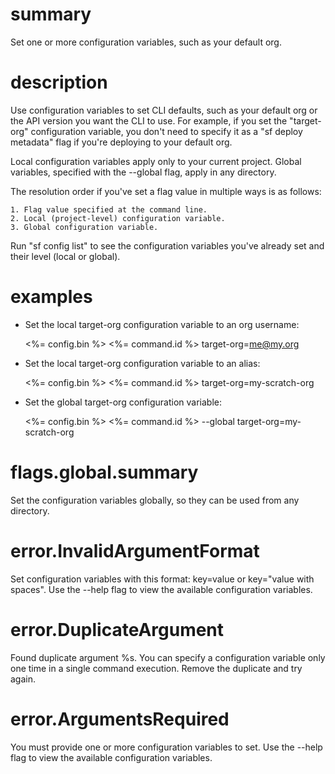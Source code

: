 # summary

Set one or more configuration variables, such as your default org.

# description

Use configuration variables to set CLI defaults, such as your default org or the API version you want the CLI to use. For example, if you set the "target-org" configuration variable, you don't need to specify it as a "sf deploy metadata" flag if you're deploying to your default org.

Local configuration variables apply only to your current project. Global variables, specified with the --global flag, apply in any directory.

The resolution order if you've set a flag value in multiple ways is as follows:

    1. Flag value specified at the command line.
    2. Local (project-level) configuration variable.
    3. Global configuration variable.

Run "sf config list" to see the configuration variables you've already set and their level (local or global).

# examples

- Set the local target-org configuration variable to an org username:

  <%= config.bin %> <%= command.id %> target-org=me@my.org

- Set the local target-org configuration variable to an alias:

  <%= config.bin %> <%= command.id %> target-org=my-scratch-org

- Set the global target-org configuration variable:

  <%= config.bin %> <%= command.id %> --global target-org=my-scratch-org

# flags.global.summary

Set the configuration variables globally, so they can be used from any directory.

# error.InvalidArgumentFormat

Set configuration variables with this format: key=value or key="value with spaces". Use the --help flag to view the available configuration variables.

# error.DuplicateArgument

Found duplicate argument %s. You can specify a configuration variable only one time in a single command execution. Remove the duplicate and try again.

# error.ArgumentsRequired

You must provide one or more configuration variables to set. Use the --help flag to view the available configuration variables.

